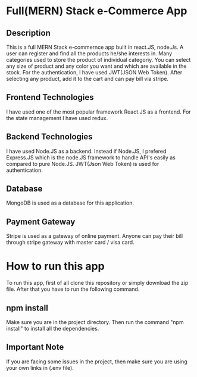 # Full(MERN) Stack e-Commerce App
## Description
This is a full MERN Stack e-commernce app built in react.JS, node.Js. A user can register and find all the products he/she interests in. Many categories used to 
store the product of individual categoriy. You can select any size of product and any color you want and which are available in the stock. For the authentication, I have used JWT(JSON Web Token). After selecting any product, add it to the cart and can pay bill via stripe.
## Frontend Technologies
I have used one of the most popular framework React.JS as a frontend. For the state management I have used redux.
## Backend Technologies
I have used Node.JS as a backend. Instead if Node.JS, I prefered Express.JS which is the node.JS framework to handle API's easily as compared to pure Node.JS. JWT(Json Web Token)
is used for authentication.

## Database
MongoDB is used as a database for this application.

## Payment Gateway
Stripe is used as a gateway of online payment. Anyone can pay their bill through stripe gateway with master card / visa card.
# How to run this app
To run this app, first of all clone this repository or simply download the zip file. After that you have to run the following command.
## npm install
Make sure you are in the project directory. Then run the command "npm install" to install all the dependencies.

## Important Note
If you are facing some issues in the project, then make sure you are using your own links in (.env file). 
